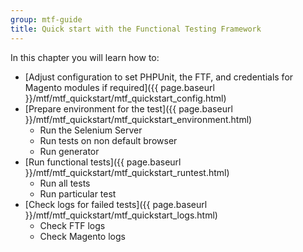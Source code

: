 ```yaml
---
group: mtf-guide
title: Quick start with the Functional Testing Framework
---
```


In this chapter you will learn how to:

- [Adjust configuration to set PHPUnit, the FTF, and credentials for Magento modules if required]({{ page.baseurl }}/mtf/mtf_quickstart/mtf_quickstart_config.html)
- [Prepare environment for the test]({{ page.baseurl }}/mtf/mtf_quickstart/mtf_quickstart_environment.html)
  - Run the Selenium Server
  - Run tests on non default browser
  - Run generator
- [Run functional tests]({{ page.baseurl }}/mtf/mtf_quickstart/mtf_quickstart_runtest.html)
  - Run all tests
  - Run particular test
- [Check logs for failed tests]({{ page.baseurl }}/mtf/mtf_quickstart/mtf_quickstart_logs.html)
  - Check FTF logs
  - Check Magento logs
